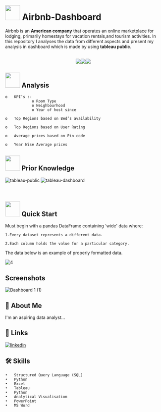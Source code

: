 # <img src=https://user-images.githubusercontent.com/106439762/178425923-6c5803df-7469-4f8c-8052-80fb0c7e220d.gif width="48" height="48" >  **Airbnb-Dashboard**

Airbnb is an **American company** that operates an online marketplace for lodging, primarily homestays for vacation rentals,and tourism activities. In this repository I analyses the data from different aspects and present my analysis in dashboard which is made by using **tableau public**.
<br>
<br>
<p align="center"><a href="https://www.tableau.com/"><img src=https://forthebadge.com/images/badges/built-with-love.svg><img src=https://user-images.githubusercontent.com/106439762/178422441-0ad26a02-d79f-4142-937f-461dcea6d08e.svg><img src=https://user-images.githubusercontent.com/106439762/178422909-f51e0b4a-6358-4488-926f-32fd59e4ca54.svg></a></p>


##  <img src=https://user-images.githubusercontent.com/106439762/178428775-03d67679-9aa4-4b08-91e9-6eb6ed8faf66.gif  width="48" height="48"> Analysis
   
    o	KPI’s :-
                o Room Type 
                o Neighbourhood 
                o Year of host since
    
    o	Top Regions based on Bed’s availability 
    
    o	Top Regions based on User Rating 
    
    o	Average prices based on Pin code 
    
    o	Year Wise Average prices 




##  <img src=https://user-images.githubusercontent.com/106439762/178803205-47a08ce7-2187-4f96-b301-a2b68690619a.gif width="48" height="48" > Prior Knowledge
![tableau-public](https://user-images.githubusercontent.com/106439762/178797623-924f63c6-f35a-4da1-bea6-7a3f647c18af.svg)
![tableau-dashboard](https://user-images.githubusercontent.com/106439762/178797660-533dac49-4eef-42c3-b7bc-4fc935192582.svg)



<br>

## <img src=https://user-images.githubusercontent.com/106439762/178804195-d9db61fb-b2cf-4c8f-bfc3-214cfe0f534c.gif width="48" height="48" > Quick Start

Must begin with a pandas DataFrame containing 'wide' data where:

    1.Every dataset represents a different data.

    2.Each column holds the value for a particular category.

The data below is an example of properly formatted data.

![4](https://user-images.githubusercontent.com/106439762/178805409-2f3975f1-ddcc-4de1-8331-813984995b08.PNG)


   


## Screenshots

![Dashboard 1 (1)](https://user-images.githubusercontent.com/106439762/178805795-fe41533c-e13c-4a04-a6d4-85ee5851b343.png)


## 🚀 About Me
I'm an aspiring data analyst...


## 🔗 Links
[![linkedin](https://img.shields.io/badge/linkedin-0A66C2?style=for-the-badge&logo=linkedin&logoColor=white)](https://www.linkedin.com/in/samarsaeedkhan/)



## 🛠 Skills

    •	Structured Query Language (SQL)
    •	Python
    •	Excel
    •	Tableau
    •	Python
    •	Analytical Visualisation
    •	PowerPoint
    •	MS Word
